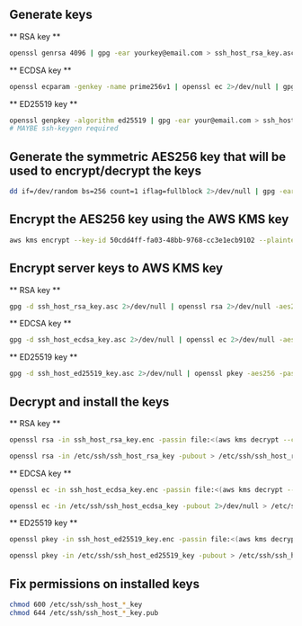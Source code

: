 ## Generate keys

** RSA key **
```bash
openssl genrsa 4096 | gpg -ear yourkey@email.com > ssh_host_rsa_key.asc
```

** ECDSA key **
```bash
openssl ecparam -genkey -name prime256v1 | openssl ec 2>/dev/null | gpg -ear your@email.com > ssh_host_ecdsa_key.asc
```

** ED25519 key **
```bash
openssl genpkey -algorithm ed25519 | gpg -ear your@email.com > ssh_host_ed25519_key.asc
# MAYBE ssh-keygen required
```

## Generate the symmetric AES256 key that will be used to encrypt/decrypt the keys

```bash
dd if=/dev/random bs=256 count=1 iflag=fullblock 2>/dev/null | gpg -ear your@email.com > aeskey.asc
```

## Encrypt the AES256 key using the AWS KMS key

```bash
aws kms encrypt --key-id 50cdd4ff-fa03-48bb-9768-cc3e1ecb9102 --plaintext "$(gpg -d aeskey.asc 2>/dev/null | base64 -w 0)" --encryption-algorithm RSAES_OAEP_SHA_256 | jq -r .CiphertextBlob > aeskey.enc
```
## Encrypt server keys to AWS KMS key

** RSA key **
```bash
gpg -d ssh_host_rsa_key.asc 2>/dev/null | openssl rsa 2>/dev/null -aes256 -passout file:<(aws kms decrypt --ciphertext-blob "$(cat aeskey.enc)" --key-id 50cdd4ff-fa03-48bb-9768-cc3e1ecb9102 --encryption-algorithm RSAES_OAEP_SHA_256 | jq -r .Plaintext | base64 -d) > ssh_host_rsa_key.enc
```

** EDCSA key **
```bash
gpg -d ssh_host_ecdsa_key.asc 2>/dev/null | openssl ec 2>/dev/null -aes256 -passout file:<(aws kms decrypt --ciphertext-blob "$(cat aeskey.enc)" --key-id 50cdd4ff-fa03-48bb-9768-cc3e1ecb9102 --encryption-algorithm RSAES_OAEP_SHA_256 | jq -r .Plaintext | base64 -d) > ssh_host_ecdsa_key.enc
```

** ED25519 key **
```bash
gpg -d ssh_host_ed25519_key.asc 2>/dev/null | openssl pkey -aes256 -passout file:<(aws kms decrypt --ciphertext-blob "$(cat aeskey.enc)" --key-id 50cdd4ff-fa03-48bb-9768-cc3e1ecb9102 --encryption-algorithm RSAES_OAEP_SHA_256 | jq -r .Plaintext | base64 -d) > ssh_host_ed25519_key.enc
```

## Decrypt and install the keys

** RSA key **
```bash
openssl rsa -in ssh_host_rsa_key.enc -passin file:<(aws kms decrypt --ciphertext-blob "$(cat aeskey.enc)" --key-id 50cdd4ff-fa03-48bb-9768-cc3e1ecb9102 --encryption-algorithm RSAES_OAEP_SHA_256 | jq -r .Plaintext | base64 -d) > /etc/ssh/ssh_host_rsa_key

openssl rsa -in /etc/ssh/ssh_host_rsa_key -pubout > /etc/ssh/ssh_host_rsa_key.pub
```

** EDCSA key **
```bash
openssl ec -in ssh_host_ecdsa_key.enc -passin file:<(aws kms decrypt --ciphertext-blob "$(cat aeskey.enc)" --key-id 50cdd4ff-fa03-48bb-9768-cc3e1ecb9102 --encryption-algorithm RSAES_OAEP_SHA_256 | jq -r .Plaintext | base64 -d) 2>/dev/null >

openssl ec -in /etc/ssh/ssh_host_ecdsa_key -pubout 2>/dev/null > /etc/ssh/ssh_host_ecdsa_key.pub
```

** ED25519 key **
```bash
openssl pkey -in ssh_host_ed25519_key.enc -passin file:<(aws kms decrypt --ciphertext-blob "$(cat aeskey.enc)" --key-id 50cdd4ff-fa03-48bb-9768-cc3e1ecb9102 --encryption-algorithm RSAES_OAEP_SHA_256 | jq -r .Plaintext | base64 -d) > /etc/ssh/ssh_host_ed25519_key

openssl pkey -in /etc/ssh/ssh_host_ed25519_key -pubout > /etc/ssh/ssh_host_ed25519_key.pub
```

## Fix permissions on installed keys

```bash
chmod 600 /etc/ssh/ssh_host_*_key
chmod 644 /etc/ssh/ssh_host_*_key.pub
```
